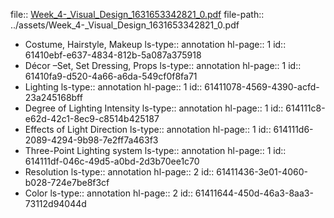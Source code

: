file:: [Week_4-_Visual_Design_1631653342821_0.pdf](../assets/Week_4-_Visual_Design_1631653342821_0.pdf)
file-path:: ../assets/Week_4-_Visual_Design_1631653342821_0.pdf

- Costume, Hairstyle, Makeup
  ls-type:: annotation
  hl-page:: 1
  id:: 61410ebf-e637-4834-812b-5a087a375918
- Décor –Set, Set Dressing, Props
  ls-type:: annotation
  hl-page:: 1
  id:: 61410fa9-d520-4a66-a6da-549cf0f8fa71
- Lighting
  ls-type:: annotation
  hl-page:: 1
  id:: 61411078-4569-4390-acfd-23a245168bff
- Degree of Lighting Intensity
  ls-type:: annotation
  hl-page:: 1
  id:: 614111c8-e62d-42c1-8ec9-c8514b425187
- Effects of Light Direction 
  ls-type:: annotation
  hl-page:: 1
  id:: 614111d6-2089-4294-9b98-7e2ff7a463f3
- Three-Point Lighting system
  ls-type:: annotation
  hl-page:: 1
  id:: 614111df-046c-49d5-a0bd-2d3b70ee1c70
- Resolution
  ls-type:: annotation
  hl-page:: 2
  id:: 61411436-3e01-4060-b028-724e7be8f3cf
- Color
  ls-type:: annotation
  hl-page:: 2
  id:: 61411644-450d-46a3-8aa3-73112d94044d